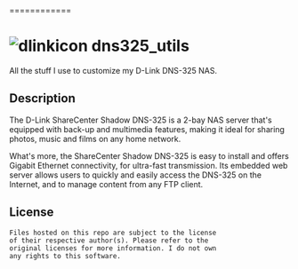 ============
<h1><img src="https://raw.github.com/c0ding/WDCinfo/master/images/dlink.ico" alt="dlinkicon" title="dlinkicon"> dns325_utils</h1>

All the stuff I use to customize my D-Link DNS-325 NAS.

## Description

The D-Link ShareCenter Shadow DNS-325 is a 2-bay NAS server that's equipped with back-up and multimedia features, making it ideal for sharing photos, music and films on any home network.

What's more, the ShareCenter Shadow DNS-325 is easy to install and offers Gigabit Ethernet connectivity, for ultra-fast transmission. Its embedded web server allows users to quickly and easily access the DNS-325 on the Internet, and to manage content from any FTP client.

## License

```
Files hosted on this repo are subject to the license
of their respective author(s). Please refer to the
original licenses for more information. I do not own
any rights to this software.
```
